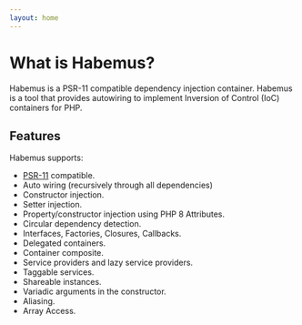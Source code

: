 ```yaml
---
layout: home
---
```


# What is Habemus?

Habemus is a PSR-11 compatible dependency injection container. Habemus is a tool that provides autowiring to implement Inversion of Control (IoC) containers for PHP.

## Features

Habemus supports:

- [PSR-11](http://www.php-fig.org/psr/psr-11/) compatible.
- Auto wiring (recursively through all dependencies)
- Constructor injection.
- Setter injection.
- Property/constructor injection using PHP 8 Attributes.
- Circular dependency detection.
- Interfaces, Factories, Closures, Callbacks.
- Delegated containers.
- Container composite.
- Service providers and lazy service providers.
- Taggable services.
- Shareable instances.
- Variadic arguments in the constructor.
- Aliasing.
- Array Access.
